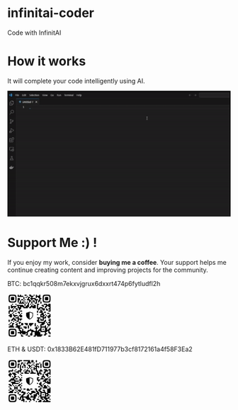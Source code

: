 # infinitai-coder
Code with InfinitAI


# How it works
It will complete your code intelligently using AI.

![Alt Text](./assets/demo.gif)


# Support Me :) !

If you enjoy my work, consider **buying me a coffee**. Your support helps me continue creating content and improving projects for the community.

BTC: bc1qqkr508m7ekxvjgrux6dxxrt474p6fytludfl2h

![<img src="./assets/BTC100.jpg" width="100" />](./assets/BTC100.jpg)

ETH & USDT: 0x1833B62E481fD711977b3cf8172161a4f58F3Ea2

![<img src="./assets/ETH100.jpg" width="100" />](./assets/ETH100.jpg)

